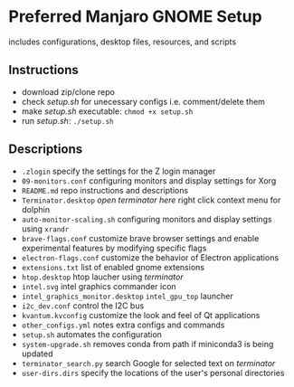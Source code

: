 # Preferred Manjaro GNOME Setup

includes configurations, desktop files, resources, and scripts

## Instructions

- download zip/clone repo
- check *setup.sh* for unecessary configs i.e. comment/delete them
- make *setup.sh* executable: `chmod +x setup.sh`
- run *setup.sh*: `./setup.sh`

## Descriptions

- `.zlogin` specify the settings for the Z login manager
- `09-monitors.conf` configuring monitors and display settings for Xorg
- `README.md` repo instructions and descriptions
- `Terminator.desktop` *open terminator here* right click context menu for dolphin
- `auto-monitor-scaling.sh` configuring monitors and display settings using `xrandr`
- `brave-flags.conf` customize brave browser settings and enable experimental features by modifying specific flags
- `electron-flags.conf` customize the behavior of Electron applications
- `extensions.txt` list of enabled gnome extensions
- `htop.desktop` htop laucher using *terminator*
- `intel.svg` intel graphics commander icon
- `intel_graphics_monitor.desktop` `intel_gpu_top` launcher
- `i2c_dev.conf` control the I2C bus
- `kvantum.kvconfig` customize the look and feel of Qt applications
- `other_configs.yml` notes extra configs and commands
- `setup.sh` automates the configuration
- `system-upgrade.sh` removes conda from path if miniconda3 is being updated
- `terminator_search.py` search Google for selected text on *terminator*
- `user-dirs.dirs` specify the locations of the user's personal directories
